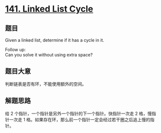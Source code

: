 # [141. Linked List Cycle](https://leetcode-cn.com/problems/linked-list-cycle/description/)

## 题目

Given a linked list, determine if it has a cycle in it.

Follow up:  
Can you solve it without using extra space?

## 题目大意

判断链表是否有环，不能使用额外的空间。

## 解题思路

给 2 个指针，一个指针是另外一个指针的下一个指针。快指针一次走 2 格，慢指针一次走 1 格。如果存在环，那么前一个指针一定会经过若干圈之后追上慢的指针。
